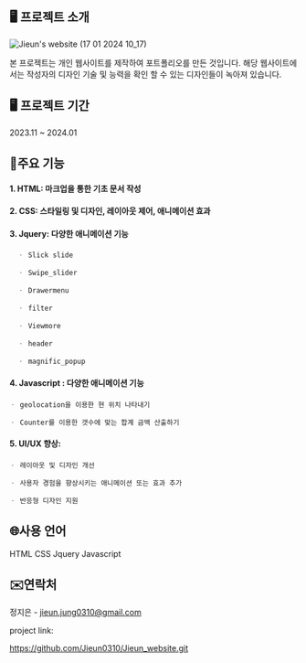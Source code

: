 ## 🖥 프로젝트 소개


![Jieun's website (17 01 2024 10_17)](https://github.com/Jieun0310/Jieun_website/assets/109771820/892bb0b2-ab83-42a6-ab36-4073b477fd25)


본 프로젝트는 개인 웹사이트를 제작하여 포트폴리오를 만든 것입니다. 해당 웹사이트에서는 작성자의 디자인 기술 및 능력을 확인 할 수 있는 디자인들이 녹아져 있습니다.

## 🖥 프로젝트 기간
2023.11 ~ 2024.01


## 📌주요 기능

#### 1. HTML: 마크업을 통한 기초 문서 작성
#### 2. CSS: 스타일링 및 디자인, 레이아웃 제어, 애니메이션 효과
#### 3. Jquery: 다양한 애니메이션 기능
      ㆍ Slick slide
      
      ㆍ Swipe_slider
      
      ㆍ Drawermenu
      
      ㆍ filter
      
      ㆍ Viewmore
      
      ㆍ header
      
      ㆍ magnific_popup
      
#### 4. Javascript : 다양한 애니메이션 기능
    ㆍ geolocation을 이용한 현 위치 나타내기
    
    ㆍ Counter를 이용한 갯수에 맞는 합계 금액 산출하기
#### 5. UI/UX 향상:
    ㆍ 레이아웃 및 디자인 개선
    
    ㆍ 사용자 경험을 향상시키는 애니메이션 또는 효과 추가
    
    ㆍ 반응형 디자인 지원

## 🌐사용 언어

HTML
CSS
Jquery
Javascript

## ✉️연락처

정지은 - jieun.jung0310@gmail.com

project link:

https://github.com/Jieun0310/Jieun_website.git
